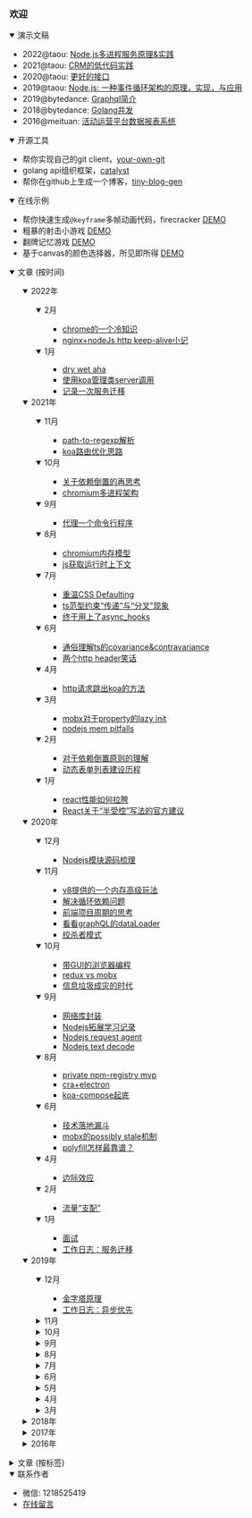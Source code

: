 ### 欢迎

<details open>
    <summary>演示文稿</summary>
    <p>
        <ul>
            <li>
                2022@taou: <a target="_blank" href="https://slides.com/shaomingquan/deck-38a603/">Node.js多进程服务原理&实践</a>
            </li>
            <li>
                2021@taou: <a target="_blank" href="https://slides.com/shaomingquan/deck-4a2b07">CRM的低代码实践</a>
            </li>
            <li>
                2020@taou: <a target="_blank" href="https://slides.com/shaomingquan/deck-0cc907">更好的接口</a>
            </li>
            <li>
                2019@taou: <a target="_blank" href="https://slides.com/shaomingquan/nodejs">Node.js: 一种事件循环架构的原理，实现，与应用</a>
            </li>
            <li>
                2019@bytedance: <a target="_blank" href="https://slides.com/shaomingquan/graphql">Graphql简介</a>
            </li>
            <li>
                2018@bytedance: <a target="_blank" href="https://slides.com/shaomingquan/go-for-jsers-4">Golang并发</a>
            </li>
            <li>
                2016@meituan: <a target="_blank" href="https://slides.com/shaomingquan/echo">活动运营平台数据报表系统</a>
            </li>
        </ul>
    </p>
</details>

<details open>
    <summary>开源工具</summary>
    <p>
    <ul>
        <li>
            帮你实现自己的git client，<a target="_blank" href="https://github.com/shaomingquan/your-own-git">your-own-git</a>
        </li>
        <li>
            golang api组织框架，<a target="_blank" href="https://github.com/shaomingquan/catalyst-documentary">catalyst</a>
        </li>
        <li>
            帮你在github上生成一个博客，<a target="_blank" href="https://github.com/shaomingquan/tiny-blog-gen">tiny-blog-gen</a>
        </li>
    </ul>
    </p>
</details>

<details open>
    <summary>在线示例</summary>
    <p>
    <ul>
        <li>
            帮你快速生成<code>@keyframe</code>多帧动画代码，firecracker
            <span class="demo"><a target="_blank" href="http://shaomingquan.github.io/firecracker/">DEMO</a></span>
        </li>
        <li>
            粗暴的射击小游戏
            <span class="demo"><a target="_blank" href="http://shaomingquan.github.io/shotshot/">DEMO</a></span>
        </li>
        <li>
            翻牌记忆游戏
            <span class="demo"><a target="_blank" href="http://shaomingquan.github.io/memgame/">DEMO</a></span>
        </li>
        <li>
            基于canvas的颜色选择器，所见即所得
            <span class="demo"><a target="_blank" href="http://shaomingquan.github.io/canvascolorpicker/">DEMO</a></span>
        </li>
    </ul>
    </p>
</details>
<details open>
    <summary>文章 (按时间)</summary>
    <ul>
        <details open>
    <summary>2022年</summary>
    <ul>
        <details open>
    <summary>2月</summary>
    <ul>
        <ul><li><a href="https://github.com/shaomingquan/articles/blob/master/src/chrome%E7%9A%84%E4%B8%80%E4%B8%AA%E5%86%B7%E7%9F%A5%E8%AF%86.md">chrome的一个冷知识</a><span>&nbsp;</span></li><li><a href="https://github.com/shaomingquan/articles/blob/master/src/nginx%2BnodeJs%20http%20keep-alive%E5%B0%8F%E8%AE%B0.md">nginx+nodeJs http keep-alive小记</a><span>&nbsp;</span></li></ul>
    </ul>
</details><details open>
    <summary>1月</summary>
    <ul>
        <ul><li><a href="https://github.com/shaomingquan/articles/blob/master/src/dry%20wet%20aha.md">dry wet aha</a><span>&nbsp;</span></li><li><a href="https://github.com/shaomingquan/articles/blob/master/src/%E4%BD%BF%E7%94%A8koa%E7%AE%A1%E7%90%86%E7%B1%BBserver%E8%B0%83%E7%94%A8.md">使用koa管理类server调用</a><span>&nbsp;</span></li><li><a href="https://github.com/shaomingquan/articles/blob/master/src/%E8%AE%B0%E5%BD%95%E4%B8%80%E6%AC%A1%E6%9C%8D%E5%8A%A1%E8%BF%81%E7%A7%BB.md">记录一次服务迁移</a><span>&nbsp;</span></li></ul>
    </ul>
</details>
    </ul>
</details><details open>
    <summary>2021年</summary>
    <ul>
        <details open>
    <summary>11月</summary>
    <ul>
        <ul><li><a href="https://github.com/shaomingquan/articles/blob/master/src/path-to-regexp%E8%A7%A3%E6%9E%90.md">path-to-regexp解析</a><span>&nbsp;</span></li><li><a href="https://github.com/shaomingquan/articles/blob/master/src/koa%E8%B7%AF%E7%94%B1%E4%BC%98%E5%8C%96%E6%80%9D%E8%B7%AF.md">koa路由优化思路</a><span>&nbsp;</span></li></ul>
    </ul>
</details><details open>
    <summary>10月</summary>
    <ul>
        <ul><li><a href="https://github.com/shaomingquan/articles/blob/master/src/%E5%85%B3%E4%BA%8E%E4%BE%9D%E8%B5%96%E5%80%92%E7%BD%AE%E7%9A%84%E5%86%8D%E6%80%9D%E8%80%83.md">关于依赖倒置的再思考</a><span>&nbsp;</span></li><li><a href="https://github.com/shaomingquan/articles/blob/master/src/chromium%E5%A4%9A%E8%BF%9B%E7%A8%8B%E6%9E%B6%E6%9E%84.md">chromium多进程架构</a><span>&nbsp;</span></li></ul>
    </ul>
</details><details open>
    <summary>9月</summary>
    <ul>
        <ul><li><a href="https://github.com/shaomingquan/articles/blob/master/src/%E4%BB%A3%E7%90%86%E4%B8%80%E4%B8%AA%E5%91%BD%E4%BB%A4%E8%A1%8C%E7%A8%8B%E5%BA%8F.md">代理一个命令行程序</a><span>&nbsp;</span></li></ul>
    </ul>
</details><details open>
    <summary>8月</summary>
    <ul>
        <ul><li><a href="https://github.com/shaomingquan/articles/blob/master/src/chromium%E5%86%85%E5%AD%98%E6%A8%A1%E5%9E%8B.md">chromium内存模型</a><span>&nbsp;</span></li><li><a href="https://github.com/shaomingquan/articles/blob/master/src/js%E8%8E%B7%E5%8F%96%E8%BF%90%E8%A1%8C%E6%97%B6%E4%B8%8A%E4%B8%8B%E6%96%87.md">js获取运行时上下文</a><span>&nbsp;</span></li></ul>
    </ul>
</details><details open>
    <summary>7月</summary>
    <ul>
        <ul><li><a href="https://github.com/shaomingquan/articles/blob/master/src/%E9%87%8D%E6%B8%A9CSS%20Defaulting.md">重温CSS Defaulting</a><span>&nbsp;</span></li><li><a href="https://github.com/shaomingquan/articles/blob/master/src/ts%E8%8C%83%E5%9E%8B%E7%BA%A6%E6%9D%9F%E2%80%9C%E4%BC%A0%E9%80%92%E2%80%9D%E4%B8%8E%E2%80%9C%E5%88%86%E5%8F%89%E2%80%9D%E7%8E%B0%E8%B1%A1.md">ts范型约束“传递”与“分叉”现象</a><span>&nbsp;</span></li><li><a href="https://github.com/shaomingquan/articles/blob/master/src/%E7%BB%88%E4%BA%8E%E7%94%A8%E4%B8%8A%E4%BA%86async_hooks.md">终于用上了async_hooks</a><span>&nbsp;</span></li></ul>
    </ul>
</details><details open>
    <summary>6月</summary>
    <ul>
        <ul><li><a href="https://github.com/shaomingquan/articles/blob/master/src/%E9%80%9A%E4%BF%97%E7%90%86%E8%A7%A3ts%E7%9A%84covariance%26contravariance.md">通俗理解ts的covariance&contravariance</a><span>&nbsp;</span></li><li><a href="https://github.com/shaomingquan/articles/blob/master/src/%E4%B8%A4%E4%B8%AAhttp%20header%E7%AC%91%E8%AF%9D.md">两个http header笑话</a><span>&nbsp;</span></li></ul>
    </ul>
</details><details open>
    <summary>4月</summary>
    <ul>
        <ul><li><a href="https://github.com/shaomingquan/articles/blob/master/src/http%E8%AF%B7%E6%B1%82%E8%B7%B3%E5%87%BAkoa%E7%9A%84%E6%96%B9%E6%B3%95.md">http请求跳出koa的方法</a><span>&nbsp;</span></li></ul>
    </ul>
</details><details open>
    <summary>3月</summary>
    <ul>
        <ul><li><a href="https://github.com/shaomingquan/articles/blob/master/src/mobx%E5%AF%B9%E4%BA%8Eproperty%E7%9A%84lazy%20init.md">mobx对于property的lazy init</a><span>&nbsp;</span></li><li><a href="https://github.com/shaomingquan/articles/blob/master/src/nodejs%20mem%20pitfalls.md">nodejs mem pitfalls</a><span>&nbsp;</span></li></ul>
    </ul>
</details><details open>
    <summary>2月</summary>
    <ul>
        <ul><li><a href="https://github.com/shaomingquan/articles/blob/master/src/%E5%AF%B9%E4%BA%8E%E4%BE%9D%E8%B5%96%E5%80%92%E7%BD%AE%E5%8E%9F%E5%88%99%E7%9A%84%E7%90%86%E8%A7%A3.md">对于依赖倒置原则的理解</a><span>&nbsp;</span></li><li><a href="https://github.com/shaomingquan/articles/blob/master/src/%E5%8A%A8%E6%80%81%E8%A1%A8%E5%8D%95%E5%88%97%E8%A1%A8%E5%BB%BA%E8%AE%BE%E5%8E%86%E7%A8%8B.md">动态表单列表建设历程</a><span>&nbsp;</span></li></ul>
    </ul>
</details><details open>
    <summary>1月</summary>
    <ul>
        <ul><li><a href="https://github.com/shaomingquan/articles/blob/master/src/react%E6%80%A7%E8%83%BD%E5%A6%82%E4%BD%95%E6%8B%89%E8%83%AF.md">react性能如何拉胯</a><span>&nbsp;</span></li><li><a href="https://github.com/shaomingquan/articles/blob/master/src/React%E5%85%B3%E4%BA%8E%E2%80%9C%E5%8D%8A%E5%8F%97%E6%8E%A7%E2%80%9D%E5%86%99%E6%B3%95%E7%9A%84%E5%AE%98%E6%96%B9%E5%BB%BA%E8%AE%AE.md">React关于“半受控”写法的官方建议</a><span>&nbsp;</span></li></ul>
    </ul>
</details>
    </ul>
</details><details open>
    <summary>2020年</summary>
    <ul>
        <details open>
    <summary>12月</summary>
    <ul>
        <ul><li><a href="https://github.com/shaomingquan/articles/blob/master/src/Nodejs%E6%A8%A1%E5%9D%97%E6%BA%90%E7%A0%81%E6%A2%B3%E7%90%86.md">Nodejs模块源码梳理</a><span>&nbsp;</span></li></ul>
    </ul>
</details><details open>
    <summary>11月</summary>
    <ul>
        <ul><li><a href="https://github.com/shaomingquan/articles/blob/master/src/v8%E6%8F%90%E4%BE%9B%E7%9A%84%E4%B8%80%E4%B8%AA%E5%86%85%E5%AD%98%E9%AB%98%E7%BA%A7%E7%8E%A9%E6%B3%95.md">v8提供的一个内存高级玩法</a><span>&nbsp;</span></li><li><a href="https://github.com/shaomingquan/articles/blob/master/src/%E8%A7%A3%E5%86%B3%E5%BE%AA%E7%8E%AF%E4%BE%9D%E8%B5%96%E9%97%AE%E9%A2%98.md">解决循环依赖问题</a><span>&nbsp;</span></li><li><a href="https://github.com/shaomingquan/articles/blob/master/src/%E5%89%8D%E7%AB%AF%E9%A1%B9%E7%9B%AE%E5%91%A8%E6%9C%9F%E7%9A%84%E6%80%9D%E8%80%83.md">前端项目周期的思考</a><span>&nbsp;</span></li><li><a href="https://github.com/shaomingquan/articles/blob/master/src/%E7%9C%8B%E7%9C%8BgraphQL%E7%9A%84dataLoader.md">看看graphQL的dataLoader</a><span>&nbsp;</span></li><li><a href="https://github.com/shaomingquan/articles/blob/master/src/%E7%BB%9E%E6%9D%80%E8%80%85%E6%A8%A1%E5%BC%8F.md">绞杀者模式</a><span>&nbsp;</span></li></ul>
    </ul>
</details><details open>
    <summary>10月</summary>
    <ul>
        <ul><li><a href="https://github.com/shaomingquan/articles/blob/master/src/%E5%B8%A6GUI%E7%9A%84%E6%B5%8F%E8%A7%88%E5%99%A8%E7%BC%96%E7%A8%8B.md">带GUI的浏览器编程</a><span>&nbsp;</span></li><li><a href="https://github.com/shaomingquan/articles/blob/master/src/redux%20vs%20mobx.md">redux vs mobx</a><span>&nbsp;</span></li><li><a href="https://github.com/shaomingquan/articles/blob/master/src/%E4%BF%A1%E6%81%AF%E5%9E%83%E5%9C%BE%E6%88%90%E7%81%BE%E7%9A%84%E6%97%B6%E4%BB%A3.md">信息垃圾成灾的时代</a><span>&nbsp;</span></li></ul>
    </ul>
</details><details open>
    <summary>9月</summary>
    <ul>
        <ul><li><a href="https://github.com/shaomingquan/articles/blob/master/src/%E7%BD%91%E7%BB%9C%E5%BA%93%E5%B0%81%E8%A3%85.md">网络库封装</a><span>&nbsp;</span></li><li><a href="https://github.com/shaomingquan/articles/blob/master/src/Nodejs%E6%8B%93%E5%B1%95%E5%AD%A6%E4%B9%A0%E8%AE%B0%E5%BD%95.md">Nodejs拓展学习记录</a><span>&nbsp;</span></li><li><a href="https://github.com/shaomingquan/articles/blob/master/src/Nodejs%20request%20agent.md">Nodejs request agent</a><span>&nbsp;</span></li><li><a href="https://github.com/shaomingquan/articles/blob/master/src/Nodejs%20text%20decode.md">Nodejs text decode</a><span>&nbsp;</span></li></ul>
    </ul>
</details><details open>
    <summary>8月</summary>
    <ul>
        <ul><li><a href="https://github.com/shaomingquan/articles/blob/master/src/private%20npm-registry%20mvp.md">private npm-registry mvp</a><span>&nbsp;</span></li><li><a href="https://github.com/shaomingquan/articles/blob/master/src/cra%2Belectron.md">cra+electron</a><span>&nbsp;</span></li><li><a href="https://github.com/shaomingquan/articles/blob/master/src/koa-compose%E8%B5%B7%E5%BA%95.md">koa-compose起底</a><span>&nbsp;</span></li></ul>
    </ul>
</details><details open>
    <summary>6月</summary>
    <ul>
        <ul><li><a href="https://github.com/shaomingquan/articles/blob/master/src/%E6%8A%80%E6%9C%AF%E8%90%BD%E5%9C%B0%E6%BC%8F%E6%96%97.md">技术落地漏斗</a><span>&nbsp;</span></li><li><a href="https://github.com/shaomingquan/articles/blob/master/src/mobx%E7%9A%84possibly%20stale%E6%9C%BA%E5%88%B6.md">mobx的possibly stale机制</a><span>&nbsp;</span></li><li><a href="https://github.com/shaomingquan/articles/blob/master/src/polyfill%E6%80%8E%E6%A0%B7%E6%9C%80%E9%9D%A0%E8%B0%B1%EF%BC%9F.md">polyfill怎样最靠谱？</a><span>&nbsp;</span></li></ul>
    </ul>
</details><details open>
    <summary>4月</summary>
    <ul>
        <ul><li><a href="https://github.com/shaomingquan/articles/blob/master/src/%E8%BE%B9%E9%99%85%E6%95%88%E5%BA%94.md">边际效应</a><span>&nbsp;</span></li></ul>
    </ul>
</details><details open>
    <summary>2月</summary>
    <ul>
        <ul><li><a href="https://github.com/shaomingquan/articles/blob/master/src/%E6%B5%81%E9%87%8F%E2%80%9C%E6%94%AF%E9%85%8D%E2%80%9D.md">流量“支配”</a><span>&nbsp;</span></li></ul>
    </ul>
</details><details open>
    <summary>1月</summary>
    <ul>
        <ul><li><a href="https://github.com/shaomingquan/articles/blob/master/src/%E9%9D%A2%E8%AF%95.md">面试</a><span>&nbsp;</span></li><li><a href="https://github.com/shaomingquan/articles/blob/master/src/%E5%B7%A5%E4%BD%9C%E6%97%A5%E5%BF%97%EF%BC%9A%E6%9C%8D%E5%8A%A1%E8%BF%81%E7%A7%BB.md">工作日志：服务迁移</a><span>&nbsp;</span></li></ul>
    </ul>
</details>
    </ul>
</details><details open>
    <summary>2019年</summary>
    <ul>
        <details open>
    <summary>12月</summary>
    <ul>
        <ul><li><a href="https://github.com/shaomingquan/articles/blob/master/src/%E9%87%91%E5%AD%97%E5%A1%94%E5%8E%9F%E7%90%86.md">金字塔原理</a><span>&nbsp;</span></li><li><a href="https://github.com/shaomingquan/articles/blob/master/src/%E5%B7%A5%E4%BD%9C%E6%97%A5%E5%BF%97%EF%BC%9A%E5%BC%82%E6%AD%A5%E4%BC%98%E5%85%88.md">工作日志：异步优先</a><span>&nbsp;</span></li></ul>
    </ul>
</details><details >
    <summary>11月</summary>
    <ul>
        <ul><li><a href="https://github.com/shaomingquan/articles/blob/master/src/%E5%B7%A5%E4%BD%9C%E6%97%A5%E5%BF%97%EF%BC%9Apc%E7%BD%91%E7%AB%99%E4%BC%98%E5%8C%961.0.md">工作日志：pc网站优化1.0</a><span>&nbsp;</span></li><li><a href="https://github.com/shaomingquan/articles/blob/master/src/lazy%20programming.md">lazy programming</a><span>&nbsp;</span></li></ul>
    </ul>
</details><details >
    <summary>10月</summary>
    <ul>
        <ul><li><a href="https://github.com/shaomingquan/articles/blob/master/src/redux%20history%E5%8F%8C%E5%90%91%E7%BB%91%E5%AE%9A%E6%8A%BD%E8%B1%A1.md">redux history双向绑定抽象</a><span>&nbsp;</span></li><li><a href="https://github.com/shaomingquan/articles/blob/master/src/react%E4%BA%8B%E4%BB%B6%E7%9A%84%E5%87%A0%E4%B8%AA%E5%9D%91.md">react事件的几个坑</a><span>&nbsp;</span></li><li><a href="https://github.com/shaomingquan/articles/blob/master/src/%E5%85%B3%E4%BA%8E%E6%95%8F%E6%8D%B7%E5%BC%80%E5%8F%91%E5%AE%9E%E8%B7%B5%E7%9A%84%E4%B8%80%E4%BA%9B%E6%80%9D%E8%80%83.md">关于敏捷开发实践的一些思考</a><span>&nbsp;</span></li><li><a href="https://github.com/shaomingquan/articles/blob/master/src/%E5%85%B3%E4%BA%8E%E8%BD%AF%E4%BB%B6%E8%AE%BE%E8%AE%A1%E2%80%9C%E8%87%AD%E5%91%B3%E2%80%9D%E7%9A%84%E4%B8%80%E4%BA%9B%E6%80%9D%E8%80%83.md">关于软件设计“臭味”的一些思考</a><span>&nbsp;</span></li></ul>
    </ul>
</details><details >
    <summary>9月</summary>
    <ul>
        <ul><li><a href="https://github.com/shaomingquan/articles/blob/master/src/%E6%97%A5%E5%B8%B8%EF%BC%881%EF%BC%89.md">日常（1）</a><span>&nbsp;</span></li><li><a href="https://github.com/shaomingquan/articles/blob/master/src/%E5%B7%A5%E4%BD%9C%E6%97%A5%E5%BF%97%EF%BC%9A%E4%B8%80%E6%AC%A1%E6%9B%B2%E6%8A%98%E7%9A%84%E4%B8%8A%E7%BA%BF.md">工作日志：一次曲折的上线</a><span>&nbsp;</span></li><li><a href="https://github.com/shaomingquan/articles/blob/master/src/Nodejs%E4%B8%AD%E5%BC%82%E6%AD%A5%E6%93%8D%E4%BD%9C%E7%9A%84%E5%BA%95%E5%B1%82%E5%B7%AE%E5%88%AB.md">Nodejs中异步操作的底层差别</a><span>&nbsp;</span></li><li><a href="https://github.com/shaomingquan/articles/blob/master/src/react-tabs%E8%AE%BE%E8%AE%A1%E8%A7%A3%E8%AF%BB.md">react-tabs设计解读</a><span>&nbsp;</span></li><li><a href="https://github.com/shaomingquan/articles/blob/master/src/Nodejs%E4%B8%AD%E7%9A%84%E5%BE%AA%E7%8E%AF%E5%BC%95%E7%94%A8.md">Nodejs中的循环引用</a><span>&nbsp;</span></li></ul>
    </ul>
</details><details >
    <summary>8月</summary>
    <ul>
        <ul><li><a href="https://github.com/shaomingquan/articles/blob/master/src/%E6%96%87%E6%A1%A3%E9%98%85%E8%AF%BB%EF%BC%9Areact%20hooks.md">文档阅读：react hooks</a><span>&nbsp;</span></li></ul>
    </ul>
</details><details >
    <summary>7月</summary>
    <ul>
        <ul><li><a href="https://github.com/shaomingquan/articles/blob/master/src/%E5%8D%9A%E5%AE%A2%E7%BF%BB%E8%AF%91%EF%BC%9A%E5%85%B3%E4%BA%8Enpm%E5%AE%89%E5%85%A8%E6%80%A7%E7%9A%84%E5%8D%81%E4%B8%AA%E6%9C%80%E4%BD%B3%E5%AE%9E%E8%B7%B5.md">博客翻译：关于npm安全性的十个最佳实践</a><span>&nbsp;</span></li><li><a href="https://github.com/shaomingquan/articles/blob/master/src/%E6%95%B0%E6%8D%AE%E4%BA%A7%E5%93%81%E7%9A%84%E7%BB%9F%E4%B8%80%E5%A4%8D%E7%9B%98.md">数据产品的统一复盘</a><span>&nbsp;</span></li></ul>
    </ul>
</details><details >
    <summary>6月</summary>
    <ul>
        <ul><li><a href="https://github.com/shaomingquan/articles/blob/master/src/%E8%BF%99%E4%B8%89%E5%B9%B4.md">这三年</a><span>&nbsp;</span></li><li><a href="https://github.com/shaomingquan/articles/blob/master/src/%E5%8D%9A%E5%AE%A2%E7%BF%BB%E8%AF%91%EF%BC%9Amobx%2Breact%E7%9A%84%E6%9C%80%E4%BD%B3%E5%AE%9E%E8%B7%B5.md">博客翻译：mobx+react的最佳实践</a><span>&nbsp;</span></li></ul>
    </ul>
</details><details >
    <summary>5月</summary>
    <ul>
        <ul><li><a href="https://github.com/shaomingquan/articles/blob/master/src/app%E9%A1%B5%E9%9D%A2%E6%A0%88%E7%AE%A1%E7%90%86%E6%80%9D%E8%B7%AF.md">app页面栈管理思路</a><span>&nbsp;</span></li><li><a href="https://github.com/shaomingquan/articles/blob/master/src/optimize%20pipeline%20cheatSheet.md">optimize pipeline cheatSheet</a><span>&nbsp;</span></li><li><a href="https://github.com/shaomingquan/articles/blob/master/src/%E5%B0%8F%E7%A8%8B%E5%BA%8F%E6%9D%82%E8%B0%88.md">小程序杂谈</a><span>&nbsp;</span></li></ul>
    </ul>
</details><details >
    <summary>4月</summary>
    <ul>
        <ul><li><a href="https://github.com/shaomingquan/articles/blob/master/src/%E6%89%BE%E4%B8%AA%E6%96%B9%E5%BC%8F%E9%99%8D%E4%BD%8E%E4%BD%A0%E7%9A%84%E5%BF%83%E6%99%BA%E6%A8%A1%E5%9E%8B%E5%A4%8D%E6%9D%82%E5%BA%A6.md">找个方式降低你的心智模型复杂度</a><span>&nbsp;</span></li><li><a href="https://github.com/shaomingquan/articles/blob/master/src/9102%E4%BA%86%EF%BC%8C%E6%88%91%E6%8A%8A%E8%BF%99%E4%B8%AA%E5%89%8D%E7%AB%AF%E9%A1%B9%E7%9B%AE%E5%A4%8D%E4%B8%AA%E7%9B%98.md">9102了，我把这个前端项目复个盘</a><span>&nbsp;</span></li></ul>
    </ul>
</details><details >
    <summary>3月</summary>
    <ul>
        <ul><li><a href="https://github.com/shaomingquan/articles/blob/master/src/graphQL%E7%AE%80%E6%9E%90.md">graphQL简析</a><span>&nbsp;</span></li></ul>
    </ul>
</details>
    </ul>
</details><details >
    <summary>2018年</summary>
    <ul>
        <details >
    <summary>12月</summary>
    <ul>
        <ul><li><a href="https://github.com/shaomingquan/articles/blob/master/src/%E5%8D%9A%E5%AE%A2%E7%BF%BB%E8%AF%91%EF%BC%9A%E4%BD%8D%E6%93%8D%E4%BD%9C%E7%AE%97%E6%B3%95.md">博客翻译：位操作算法</a><span>&nbsp;</span></li></ul>
    </ul>
</details><details >
    <summary>11月</summary>
    <ul>
        <ul><li><a href="https://github.com/shaomingquan/articles/blob/master/src/ss%E6%90%AD%E5%BB%BA%E5%BF%AB%E9%80%9F%E6%95%99%E7%A8%8B.md">ss搭建快速教程</a><span>&nbsp;</span></li></ul>
    </ul>
</details><details >
    <summary>10月</summary>
    <ul>
        <ul><li><a href="https://github.com/shaomingquan/articles/blob/master/src/%E5%8E%BB%E9%99%A4%E6%BB%9A%E5%8A%A8%E7%95%99%E7%99%BD.md">去除滚动留白</a><span>&nbsp;</span></li><li><a href="https://github.com/shaomingquan/articles/blob/master/src/go%20underscore%E8%A7%A3%E6%9E%90--go%20reflect%E9%AA%9A%E6%93%8D%E4%BD%9C.md">go underscore解析--go reflect骚操作</a><span>&nbsp;</span></li></ul>
    </ul>
</details><details >
    <summary>9月</summary>
    <ul>
        <ul><li><a href="https://github.com/shaomingquan/articles/blob/master/src/%E8%BF%99%E4%B8%AA%E9%A1%B9%E7%9B%AE%E5%B7%AE%E7%82%B9%E5%B4%A9%E4%BA%86.md">这个项目差点崩了</a><span>&nbsp;</span></li></ul>
    </ul>
</details><details >
    <summary>8月</summary>
    <ul>
        <ul><li><a href="https://github.com/shaomingquan/articles/blob/master/src/go%20%E5%B9%B6%E5%8F%91.md">go 并发</a><span>&nbsp;</span></li><li><a href="https://github.com/shaomingquan/articles/blob/master/src/golang%20range%E7%9A%84%E5%9D%91.md">golang range的坑</a><span>&nbsp;</span></li><li><a href="https://github.com/shaomingquan/articles/blob/master/src/go%20%E6%8C%87%E9%92%88%E5%8D%87%E7%BA%A7.md">go 指针升级</a><span>&nbsp;</span></li></ul>
    </ul>
</details><details >
    <summary>5月</summary>
    <ul>
        <ul><li><a href="https://github.com/shaomingquan/articles/blob/master/src/%E5%85%B3%E4%BA%8Ego%E7%9A%84append%E5%9D%91%E7%9A%84%E5%90%AF%E7%A4%BA.md">关于go的append坑的启示</a><span>&nbsp;</span></li></ul>
    </ul>
</details><details >
    <summary>4月</summary>
    <ul>
        <ul><li><a href="https://github.com/shaomingquan/articles/blob/master/src/%E7%9F%A5%E8%AF%86%E5%9B%BE%E8%B0%B1%E8%B0%83%E7%A0%94.md">知识图谱调研</a><span>&nbsp;</span></li></ul>
    </ul>
</details><details >
    <summary>1月</summary>
    <ul>
        <ul><li><a href="https://github.com/shaomingquan/articles/blob/master/src/%E4%B8%80%E7%A7%8D%E8%87%AA%E5%AE%9A%E4%B9%89%E7%B4%A2%E5%BC%95%E7%9A%84%E6%96%B9%E6%A1%88.md">一种自定义索引的方案</a><span>&nbsp;</span></li></ul>
    </ul>
</details>
    </ul>
</details><details >
    <summary>2017年</summary>
    <ul>
        <details >
    <summary>12月</summary>
    <ul>
        <ul><li><a href="https://github.com/shaomingquan/articles/blob/master/src/%E4%BA%AC%E4%B8%9Ctech%20day%202017%E5%8F%82%E4%BC%9A%E8%AE%B0%E5%BD%95.md">京东tech day 2017参会记录</a><span>&nbsp;</span></li><li><a href="https://github.com/shaomingquan/articles/blob/master/src/%E8%AF%B4%E4%B8%80%E4%B8%AA%E7%AE%80%E5%8D%95%E7%9A%84%E8%A7%A3%E8%80%A6%E6%A8%A1%E5%9E%8B.md">说一个简单的解耦模型</a><span>&nbsp;</span></li><li><a href="https://github.com/shaomingquan/articles/blob/master/src/2017-11-24%20%E9%9D%92%E5%B2%9B%E4%B8%89%E6%97%A5%E8%A1%8C.md">2017-11-24 青岛三日行</a><span>&nbsp;</span></li></ul>
    </ul>
</details><details >
    <summary>7月</summary>
    <ul>
        <ul><li><a href="https://github.com/shaomingquan/articles/blob/master/src/%E5%B7%A5%E4%BD%9C%E7%AC%AC%E4%B8%80%E5%B9%B4%E7%9A%84%E4%B8%80%E4%BA%9B%E6%80%9D%E8%80%83.md">工作第一年的一些思考</a><span>&nbsp;</span></li><li><a href="https://github.com/shaomingquan/articles/blob/master/src/%E4%B8%80%E4%B8%AA%E5%BB%B6%E8%BF%9F%E5%93%8D%E5%BA%94%E5%BC%95%E5%8F%91%E7%9A%84%E6%80%9D%E8%80%83.md">一个延迟响应引发的思考</a><span>&nbsp;</span></li></ul>
    </ul>
</details><details >
    <summary>5月</summary>
    <ul>
        <ul><li><a href="https://github.com/shaomingquan/articles/blob/master/src/%E8%B0%88%E8%B0%88webassembly.md">谈谈webassembly</a><span>&nbsp;</span></li></ul>
    </ul>
</details><details >
    <summary>2月</summary>
    <ul>
        <ul><li><a href="https://github.com/shaomingquan/articles/blob/master/src/%E7%AE%80%E8%B0%88js%E9%80%92%E5%BD%92%E4%BC%98%E5%8C%96.md">简谈js递归优化</a><span>&nbsp;</span></li></ul>
    </ul>
</details>
    </ul>
</details><details >
    <summary>2016年</summary>
    <ul>
        <details >
    <summary>12月</summary>
    <ul>
        <ul><li><a href="https://github.com/shaomingquan/articles/blob/master/src/%E9%AC%BC%E7%95%9C%E4%B8%8D%E5%AE%8C%E5%85%A8%E6%8C%87%E5%8D%97.md">鬼畜不完全指南</a><span>&nbsp;</span></li><li><a href="https://github.com/shaomingquan/articles/blob/master/src/%E9%87%8D%E6%96%B0%E6%80%9D%E8%80%83%E5%9C%B0%E5%9D%80%E6%A0%8F.md">重新思考地址栏</a><span>&nbsp;</span></li><li><a href="https://github.com/shaomingquan/articles/blob/master/src/%E8%B7%9F%E4%BB%8E%E2%80%9C%E9%BB%98%E8%AE%A4%E2%80%9D.md">跟从“默认”</a><span>&nbsp;</span></li></ul>
    </ul>
</details><details >
    <summary>10月</summary>
    <ul>
        <ul><li><a href="https://github.com/shaomingquan/articles/blob/master/src/%E8%A7%86%E5%B7%AE%E6%BB%9A%E5%8A%A8%E7%9A%84n%E7%A7%8D%E5%AE%9E%E7%8E%B0.md">视差滚动的n种实现</a><span>&nbsp;</span></li><li><a href="https://github.com/shaomingquan/articles/blob/master/src/%E4%BB%A3%E7%A0%81review%E6%97%B6%E9%9C%80%E8%A6%81%E6%B3%A8%E6%84%8F%E7%9A%84%E5%87%A0%E4%B8%AA%E7%82%B9.md">代码review时需要注意的几个点</a><span>&nbsp;</span></li></ul>
    </ul>
</details><details >
    <summary>8月</summary>
    <ul>
        <ul><li><a href="https://github.com/shaomingquan/articles/blob/master/src/30%E8%A1%8C%E5%AE%9E%E7%8E%B0ejs%E5%BC%8F%E6%A8%A1%E6%9D%BF%E5%BC%95%E6%93%8E.md">30行实现ejs式模板引擎</a><span>&nbsp;</span></li><li><a href="https://github.com/shaomingquan/articles/blob/master/src/%E4%BA%A4%E4%BA%92%E4%B8%AD%E7%9A%84%E6%8E%A0%E8%BF%87%E6%95%88%E6%9E%9C.md">交互中的掠过效果</a><span>&nbsp;</span></li></ul>
    </ul>
</details><details >
    <summary>7月</summary>
    <ul>
        <ul><li><a href="https://github.com/shaomingquan/articles/blob/master/src/%E6%89%AF%E6%B7%A1%E4%BA%A4%E4%BA%92%E5%90%88%E9%9B%86.md">扯淡交互合集</a><span>&nbsp;</span></li><li><a href="https://github.com/shaomingquan/articles/blob/master/src/%E6%88%91%E4%B8%BA%E5%95%A5%E4%B8%8D%E7%94%A8%E5%AE%89%E5%8D%93.md">我为啥不用安卓</a><span>&nbsp;</span></li><li><a href="https://github.com/shaomingquan/articles/blob/master/src/Webpack%E7%BA%BF%E4%B8%8A%E7%BA%BF%E4%B8%8B%E7%AD%96%E7%95%A5.md">Webpack线上线下策略</a><span>&nbsp;</span></li></ul>
    </ul>
</details><details >
    <summary>6月</summary>
    <ul>
        <ul><li><a href="https://github.com/shaomingquan/articles/blob/master/src/%E7%BA%AFcss%E5%AE%9E%E7%8E%B0%E6%9B%B2%E7%BA%BF%E8%B7%AF%E5%BE%84.md">纯css实现曲线路径</a><span>&nbsp;</span></li></ul>
    </ul>
</details>
    </ul>
</details>
    </ul>
</details><details >
    <summary>文章 (按标签)</summary>
    <ul>
        <details >
    <summary>生活</summary>
    <ul>
        <ul><li><a href="https://github.com/shaomingquan/articles/blob/master/src/%E6%97%A5%E5%B8%B8%EF%BC%881%EF%BC%89.md">日常（1）</a><span>&nbsp;[2019-9-30]</span></li><li><a href="https://github.com/shaomingquan/articles/blob/master/src/2017-11-24%20%E9%9D%92%E5%B2%9B%E4%B8%89%E6%97%A5%E8%A1%8C.md">2017-11-24 青岛三日行</a><span>&nbsp;[2017-12-2]</span></li></ul>
    </ul>
</details><details >
    <summary>javascript</summary>
    <ul>
        <ul><li><a href="https://github.com/shaomingquan/articles/blob/master/src/mobx%E5%AF%B9%E4%BA%8Eproperty%E7%9A%84lazy%20init.md">mobx对于property的lazy init</a><span>&nbsp;[2021-3-15]</span></li><li><a href="https://github.com/shaomingquan/articles/blob/master/src/nodejs%20mem%20pitfalls.md">nodejs mem pitfalls</a><span>&nbsp;[2021-3-11]</span></li><li><a href="https://github.com/shaomingquan/articles/blob/master/src/react%E6%80%A7%E8%83%BD%E5%A6%82%E4%BD%95%E6%8B%89%E8%83%AF.md">react性能如何拉胯</a><span>&nbsp;[2021-1-9]</span></li><li><a href="https://github.com/shaomingquan/articles/blob/master/src/React%E5%85%B3%E4%BA%8E%E2%80%9C%E5%8D%8A%E5%8F%97%E6%8E%A7%E2%80%9D%E5%86%99%E6%B3%95%E7%9A%84%E5%AE%98%E6%96%B9%E5%BB%BA%E8%AE%AE.md">React关于“半受控”写法的官方建议</a><span>&nbsp;[2021-1-4]</span></li><li><a href="https://github.com/shaomingquan/articles/blob/master/src/v8%E6%8F%90%E4%BE%9B%E7%9A%84%E4%B8%80%E4%B8%AA%E5%86%85%E5%AD%98%E9%AB%98%E7%BA%A7%E7%8E%A9%E6%B3%95.md">v8提供的一个内存高级玩法</a><span>&nbsp;[2020-11-28]</span></li><li><a href="https://github.com/shaomingquan/articles/blob/master/src/%E8%A7%A3%E5%86%B3%E5%BE%AA%E7%8E%AF%E4%BE%9D%E8%B5%96%E9%97%AE%E9%A2%98.md">解决循环依赖问题</a><span>&nbsp;[2020-11-26]</span></li><li><a href="https://github.com/shaomingquan/articles/blob/master/src/%E7%9C%8B%E7%9C%8BgraphQL%E7%9A%84dataLoader.md">看看graphQL的dataLoader</a><span>&nbsp;[2020-11-5]</span></li><li><a href="https://github.com/shaomingquan/articles/blob/master/src/cra%2Belectron.md">cra+electron</a><span>&nbsp;[2020-8-12]</span></li><li><a href="https://github.com/shaomingquan/articles/blob/master/src/mobx%E7%9A%84possibly%20stale%E6%9C%BA%E5%88%B6.md">mobx的possibly stale机制</a><span>&nbsp;[2020-6-18]</span></li><li><a href="https://github.com/shaomingquan/articles/blob/master/src/polyfill%E6%80%8E%E6%A0%B7%E6%9C%80%E9%9D%A0%E8%B0%B1%EF%BC%9F.md">polyfill怎样最靠谱？</a><span>&nbsp;[2020-6-7]</span></li><li><a href="https://github.com/shaomingquan/articles/blob/master/src/redux%20history%E5%8F%8C%E5%90%91%E7%BB%91%E5%AE%9A%E6%8A%BD%E8%B1%A1.md">redux history双向绑定抽象</a><span>&nbsp;[2019-10-29]</span></li><li><a href="https://github.com/shaomingquan/articles/blob/master/src/react%E4%BA%8B%E4%BB%B6%E7%9A%84%E5%87%A0%E4%B8%AA%E5%9D%91.md">react事件的几个坑</a><span>&nbsp;[2019-10-22]</span></li><li><a href="https://github.com/shaomingquan/articles/blob/master/src/react-tabs%E8%AE%BE%E8%AE%A1%E8%A7%A3%E8%AF%BB.md">react-tabs设计解读</a><span>&nbsp;[2019-9-12]</span></li><li><a href="https://github.com/shaomingquan/articles/blob/master/src/%E6%96%87%E6%A1%A3%E9%98%85%E8%AF%BB%EF%BC%9Areact%20hooks.md">文档阅读：react hooks</a><span>&nbsp;[2019-8-5]</span></li><li><a href="https://github.com/shaomingquan/articles/blob/master/src/app%E9%A1%B5%E9%9D%A2%E6%A0%88%E7%AE%A1%E7%90%86%E6%80%9D%E8%B7%AF.md">app页面栈管理思路</a><span>&nbsp;[2019-5-23]</span></li><li><a href="https://github.com/shaomingquan/articles/blob/master/src/optimize%20pipeline%20cheatSheet.md">optimize pipeline cheatSheet</a><span>&nbsp;[2019-5-21]</span></li><li><a href="https://github.com/shaomingquan/articles/blob/master/src/graphQL%E7%AE%80%E6%9E%90.md">graphQL简析</a><span>&nbsp;[2019-3-20]</span></li><li><a href="https://github.com/shaomingquan/articles/blob/master/src/%E7%9F%A5%E8%AF%86%E5%9B%BE%E8%B0%B1%E8%B0%83%E7%A0%94.md">知识图谱调研</a><span>&nbsp;[2018-4-30]</span></li><li><a href="https://github.com/shaomingquan/articles/blob/master/src/%E8%AF%B4%E4%B8%80%E4%B8%AA%E7%AE%80%E5%8D%95%E7%9A%84%E8%A7%A3%E8%80%A6%E6%A8%A1%E5%9E%8B.md">说一个简单的解耦模型</a><span>&nbsp;[2017-12-7]</span></li><li><a href="https://github.com/shaomingquan/articles/blob/master/src/%E8%B0%88%E8%B0%88webassembly.md">谈谈webassembly</a><span>&nbsp;[2017-5-24]</span></li><li><a href="https://github.com/shaomingquan/articles/blob/master/src/%E7%AE%80%E8%B0%88js%E9%80%92%E5%BD%92%E4%BC%98%E5%8C%96.md">简谈js递归优化</a><span>&nbsp;[2017-2-2]</span></li><li><a href="https://github.com/shaomingquan/articles/blob/master/src/%E4%BB%A3%E7%A0%81review%E6%97%B6%E9%9C%80%E8%A6%81%E6%B3%A8%E6%84%8F%E7%9A%84%E5%87%A0%E4%B8%AA%E7%82%B9.md">代码review时需要注意的几个点</a><span>&nbsp;[2016-10-9]</span></li><li><a href="https://github.com/shaomingquan/articles/blob/master/src/30%E8%A1%8C%E5%AE%9E%E7%8E%B0ejs%E5%BC%8F%E6%A8%A1%E6%9D%BF%E5%BC%95%E6%93%8E.md">30行实现ejs式模板引擎</a><span>&nbsp;[2016-8-20]</span></li><li><a href="https://github.com/shaomingquan/articles/blob/master/src/%E4%BA%A4%E4%BA%92%E4%B8%AD%E7%9A%84%E6%8E%A0%E8%BF%87%E6%95%88%E6%9E%9C.md">交互中的掠过效果</a><span>&nbsp;[2016-8-2]</span></li><li><a href="https://github.com/shaomingquan/articles/blob/master/src/Webpack%E7%BA%BF%E4%B8%8A%E7%BA%BF%E4%B8%8B%E7%AD%96%E7%95%A5.md">Webpack线上线下策略</a><span>&nbsp;[2016-7-2]</span></li></ul>
    </ul>
</details><details >
    <summary>思考</summary>
    <ul>
        <ul><li><a href="https://github.com/shaomingquan/articles/blob/master/src/%E5%85%B3%E4%BA%8E%E4%BE%9D%E8%B5%96%E5%80%92%E7%BD%AE%E7%9A%84%E5%86%8D%E6%80%9D%E8%80%83.md">关于依赖倒置的再思考</a><span>&nbsp;[2021-10-27]</span></li><li><a href="https://github.com/shaomingquan/articles/blob/master/src/%E5%AF%B9%E4%BA%8E%E4%BE%9D%E8%B5%96%E5%80%92%E7%BD%AE%E5%8E%9F%E5%88%99%E7%9A%84%E7%90%86%E8%A7%A3.md">对于依赖倒置原则的理解</a><span>&nbsp;[2021-2-27]</span></li><li><a href="https://github.com/shaomingquan/articles/blob/master/src/%E5%8A%A8%E6%80%81%E8%A1%A8%E5%8D%95%E5%88%97%E8%A1%A8%E5%BB%BA%E8%AE%BE%E5%8E%86%E7%A8%8B.md">动态表单列表建设历程</a><span>&nbsp;[2021-2-4]</span></li><li><a href="https://github.com/shaomingquan/articles/blob/master/src/%E4%BF%A1%E6%81%AF%E5%9E%83%E5%9C%BE%E6%88%90%E7%81%BE%E7%9A%84%E6%97%B6%E4%BB%A3.md">信息垃圾成灾的时代</a><span>&nbsp;[2020-10-6]</span></li><li><a href="https://github.com/shaomingquan/articles/blob/master/src/%E5%B7%A5%E4%BD%9C%E6%97%A5%E5%BF%97%EF%BC%9A%E5%BC%82%E6%AD%A5%E4%BC%98%E5%85%88.md">工作日志：异步优先</a><span>&nbsp;[2019-12-20]</span></li><li><a href="https://github.com/shaomingquan/articles/blob/master/src/%E5%B7%A5%E4%BD%9C%E6%97%A5%E5%BF%97%EF%BC%9Apc%E7%BD%91%E7%AB%99%E4%BC%98%E5%8C%961.0.md">工作日志：pc网站优化1.0</a><span>&nbsp;[2019-11-29]</span></li><li><a href="https://github.com/shaomingquan/articles/blob/master/src/lazy%20programming.md">lazy programming</a><span>&nbsp;[2019-11-8]</span></li><li><a href="https://github.com/shaomingquan/articles/blob/master/src/%E5%85%B3%E4%BA%8E%E6%95%8F%E6%8D%B7%E5%BC%80%E5%8F%91%E5%AE%9E%E8%B7%B5%E7%9A%84%E4%B8%80%E4%BA%9B%E6%80%9D%E8%80%83.md">关于敏捷开发实践的一些思考</a><span>&nbsp;[2019-10-12]</span></li><li><a href="https://github.com/shaomingquan/articles/blob/master/src/%E5%85%B3%E4%BA%8E%E8%BD%AF%E4%BB%B6%E8%AE%BE%E8%AE%A1%E2%80%9C%E8%87%AD%E5%91%B3%E2%80%9D%E7%9A%84%E4%B8%80%E4%BA%9B%E6%80%9D%E8%80%83.md">关于软件设计“臭味”的一些思考</a><span>&nbsp;[2019-10-12]</span></li><li><a href="https://github.com/shaomingquan/articles/blob/master/src/%E8%BF%99%E4%B8%89%E5%B9%B4.md">这三年</a><span>&nbsp;[2019-6-20]</span></li><li><a href="https://github.com/shaomingquan/articles/blob/master/src/%E6%89%BE%E4%B8%AA%E6%96%B9%E5%BC%8F%E9%99%8D%E4%BD%8E%E4%BD%A0%E7%9A%84%E5%BF%83%E6%99%BA%E6%A8%A1%E5%9E%8B%E5%A4%8D%E6%9D%82%E5%BA%A6.md">找个方式降低你的心智模型复杂度</a><span>&nbsp;[2019-4-25]</span></li><li><a href="https://github.com/shaomingquan/articles/blob/master/src/9102%E4%BA%86%EF%BC%8C%E6%88%91%E6%8A%8A%E8%BF%99%E4%B8%AA%E5%89%8D%E7%AB%AF%E9%A1%B9%E7%9B%AE%E5%A4%8D%E4%B8%AA%E7%9B%98.md">9102了，我把这个前端项目复个盘</a><span>&nbsp;[2019-4-13]</span></li><li><a href="https://github.com/shaomingquan/articles/blob/master/src/%E8%BF%99%E4%B8%AA%E9%A1%B9%E7%9B%AE%E5%B7%AE%E7%82%B9%E5%B4%A9%E4%BA%86.md">这个项目差点崩了</a><span>&nbsp;[2018-9-15]</span></li><li><a href="https://github.com/shaomingquan/articles/blob/master/src/%E4%B8%80%E7%A7%8D%E8%87%AA%E5%AE%9A%E4%B9%89%E7%B4%A2%E5%BC%95%E7%9A%84%E6%96%B9%E6%A1%88.md">一种自定义索引的方案</a><span>&nbsp;[2018-1-5]</span></li><li><a href="https://github.com/shaomingquan/articles/blob/master/src/%E4%BA%AC%E4%B8%9Ctech%20day%202017%E5%8F%82%E4%BC%9A%E8%AE%B0%E5%BD%95.md">京东tech day 2017参会记录</a><span>&nbsp;[2017-12-14]</span></li><li><a href="https://github.com/shaomingquan/articles/blob/master/src/%E5%B7%A5%E4%BD%9C%E7%AC%AC%E4%B8%80%E5%B9%B4%E7%9A%84%E4%B8%80%E4%BA%9B%E6%80%9D%E8%80%83.md">工作第一年的一些思考</a><span>&nbsp;[2017-7-23]</span></li><li><a href="https://github.com/shaomingquan/articles/blob/master/src/%E4%B8%80%E4%B8%AA%E5%BB%B6%E8%BF%9F%E5%93%8D%E5%BA%94%E5%BC%95%E5%8F%91%E7%9A%84%E6%80%9D%E8%80%83.md">一个延迟响应引发的思考</a><span>&nbsp;[2017-7-11]</span></li><li><a href="https://github.com/shaomingquan/articles/blob/master/src/%E8%B7%9F%E4%BB%8E%E2%80%9C%E9%BB%98%E8%AE%A4%E2%80%9D.md">跟从“默认”</a><span>&nbsp;[2016-12-2]</span></li><li><a href="https://github.com/shaomingquan/articles/blob/master/src/%E6%89%AF%E6%B7%A1%E4%BA%A4%E4%BA%92%E5%90%88%E9%9B%86.md">扯淡交互合集</a><span>&nbsp;[2016-7-18]</span></li><li><a href="https://github.com/shaomingquan/articles/blob/master/src/%E6%88%91%E4%B8%BA%E5%95%A5%E4%B8%8D%E7%94%A8%E5%AE%89%E5%8D%93.md">我为啥不用安卓</a><span>&nbsp;[2016-7-5]</span></li></ul>
    </ul>
</details><details >
    <summary>nodejs</summary>
    <ul>
        <ul><li><a href="https://github.com/shaomingquan/articles/blob/master/src/chrome%E7%9A%84%E4%B8%80%E4%B8%AA%E5%86%B7%E7%9F%A5%E8%AF%86.md">chrome的一个冷知识</a><span>&nbsp;[2022-2-12]</span></li><li><a href="https://github.com/shaomingquan/articles/blob/master/src/nginx%2BnodeJs%20http%20keep-alive%E5%B0%8F%E8%AE%B0.md">nginx+nodeJs http keep-alive小记</a><span>&nbsp;[2022-2-11]</span></li><li><a href="https://github.com/shaomingquan/articles/blob/master/src/%E4%BD%BF%E7%94%A8koa%E7%AE%A1%E7%90%86%E7%B1%BBserver%E8%B0%83%E7%94%A8.md">使用koa管理类server调用</a><span>&nbsp;[2022-1-24]</span></li><li><a href="https://github.com/shaomingquan/articles/blob/master/src/path-to-regexp%E8%A7%A3%E6%9E%90.md">path-to-regexp解析</a><span>&nbsp;[2021-11-3]</span></li><li><a href="https://github.com/shaomingquan/articles/blob/master/src/koa%E8%B7%AF%E7%94%B1%E4%BC%98%E5%8C%96%E6%80%9D%E8%B7%AF.md">koa路由优化思路</a><span>&nbsp;[2021-11-1]</span></li><li><a href="https://github.com/shaomingquan/articles/blob/master/src/%E4%BB%A3%E7%90%86%E4%B8%80%E4%B8%AA%E5%91%BD%E4%BB%A4%E8%A1%8C%E7%A8%8B%E5%BA%8F.md">代理一个命令行程序</a><span>&nbsp;[2021-9-26]</span></li><li><a href="https://github.com/shaomingquan/articles/blob/master/src/http%E8%AF%B7%E6%B1%82%E8%B7%B3%E5%87%BAkoa%E7%9A%84%E6%96%B9%E6%B3%95.md">http请求跳出koa的方法</a><span>&nbsp;[2021-4-25]</span></li><li><a href="https://github.com/shaomingquan/articles/blob/master/src/Nodejs%E6%A8%A1%E5%9D%97%E6%BA%90%E7%A0%81%E6%A2%B3%E7%90%86.md">Nodejs模块源码梳理</a><span>&nbsp;[2020-12-31]</span></li><li><a href="https://github.com/shaomingquan/articles/blob/master/src/Nodejs%E6%8B%93%E5%B1%95%E5%AD%A6%E4%B9%A0%E8%AE%B0%E5%BD%95.md">Nodejs拓展学习记录</a><span>&nbsp;[2020-9-20]</span></li><li><a href="https://github.com/shaomingquan/articles/blob/master/src/Nodejs%20request%20agent.md">Nodejs request agent</a><span>&nbsp;[2020-9-6]</span></li><li><a href="https://github.com/shaomingquan/articles/blob/master/src/Nodejs%20text%20decode.md">Nodejs text decode</a><span>&nbsp;[2020-9-2]</span></li><li><a href="https://github.com/shaomingquan/articles/blob/master/src/private%20npm-registry%20mvp.md">private npm-registry mvp</a><span>&nbsp;[2020-8-27]</span></li><li><a href="https://github.com/shaomingquan/articles/blob/master/src/koa-compose%E8%B5%B7%E5%BA%95.md">koa-compose起底</a><span>&nbsp;[2020-8-8]</span></li><li><a href="https://github.com/shaomingquan/articles/blob/master/src/Nodejs%E4%B8%AD%E5%BC%82%E6%AD%A5%E6%93%8D%E4%BD%9C%E7%9A%84%E5%BA%95%E5%B1%82%E5%B7%AE%E5%88%AB.md">Nodejs中异步操作的底层差别</a><span>&nbsp;[2019-9-21]</span></li><li><a href="https://github.com/shaomingquan/articles/blob/master/src/Nodejs%E4%B8%AD%E7%9A%84%E5%BE%AA%E7%8E%AF%E5%BC%95%E7%94%A8.md">Nodejs中的循环引用</a><span>&nbsp;[2019-9-2]</span></li></ul>
    </ul>
</details><details >
    <summary>js</summary>
    <ul>
        <ul><li><a href="https://github.com/shaomingquan/articles/blob/master/src/chromium%E5%86%85%E5%AD%98%E6%A8%A1%E5%9E%8B.md">chromium内存模型</a><span>&nbsp;[2021-8-31]</span></li><li><a href="https://github.com/shaomingquan/articles/blob/master/src/js%E8%8E%B7%E5%8F%96%E8%BF%90%E8%A1%8C%E6%97%B6%E4%B8%8A%E4%B8%8B%E6%96%87.md">js获取运行时上下文</a><span>&nbsp;[2021-8-24]</span></li><li><a href="https://github.com/shaomingquan/articles/blob/master/src/ts%E8%8C%83%E5%9E%8B%E7%BA%A6%E6%9D%9F%E2%80%9C%E4%BC%A0%E9%80%92%E2%80%9D%E4%B8%8E%E2%80%9C%E5%88%86%E5%8F%89%E2%80%9D%E7%8E%B0%E8%B1%A1.md">ts范型约束“传递”与“分叉”现象</a><span>&nbsp;[2021-7-17]</span></li><li><a href="https://github.com/shaomingquan/articles/blob/master/src/%E7%BB%88%E4%BA%8E%E7%94%A8%E4%B8%8A%E4%BA%86async_hooks.md">终于用上了async_hooks</a><span>&nbsp;[2021-7-14]</span></li><li><a href="https://github.com/shaomingquan/articles/blob/master/src/%E9%80%9A%E4%BF%97%E7%90%86%E8%A7%A3ts%E7%9A%84covariance%26contravariance.md">通俗理解ts的covariance&contravariance</a><span>&nbsp;[2021-6-29]</span></li><li><a href="https://github.com/shaomingquan/articles/blob/master/src/%E5%B8%A6GUI%E7%9A%84%E6%B5%8F%E8%A7%88%E5%99%A8%E7%BC%96%E7%A8%8B.md">带GUI的浏览器编程</a><span>&nbsp;[2020-10-10]</span></li><li><a href="https://github.com/shaomingquan/articles/blob/master/src/redux%20vs%20mobx.md">redux vs mobx</a><span>&nbsp;[2020-10-6]</span></li></ul>
    </ul>
</details><details >
    <summary>软件</summary>
    <ul>
        <ul><li><a href="https://github.com/shaomingquan/articles/blob/master/src/dry%20wet%20aha.md">dry wet aha</a><span>&nbsp;[2022-1-25]</span></li><li><a href="https://github.com/shaomingquan/articles/blob/master/src/%E8%AE%B0%E5%BD%95%E4%B8%80%E6%AC%A1%E6%9C%8D%E5%8A%A1%E8%BF%81%E7%A7%BB.md">记录一次服务迁移</a><span>&nbsp;[2022-1-1]</span></li><li><a href="https://github.com/shaomingquan/articles/blob/master/src/chromium%E5%A4%9A%E8%BF%9B%E7%A8%8B%E6%9E%B6%E6%9E%84.md">chromium多进程架构</a><span>&nbsp;[2021-10-3]</span></li><li><a href="https://github.com/shaomingquan/articles/blob/master/src/%E4%B8%A4%E4%B8%AAhttp%20header%E7%AC%91%E8%AF%9D.md">两个http header笑话</a><span>&nbsp;[2021-6-13]</span></li><li><a href="https://github.com/shaomingquan/articles/blob/master/src/%E7%BB%9E%E6%9D%80%E8%80%85%E6%A8%A1%E5%BC%8F.md">绞杀者模式</a><span>&nbsp;[2020-11-2]</span></li><li><a href="https://github.com/shaomingquan/articles/blob/master/src/%E7%BD%91%E7%BB%9C%E5%BA%93%E5%B0%81%E8%A3%85.md">网络库封装</a><span>&nbsp;[2020-9-25]</span></li><li><a href="https://github.com/shaomingquan/articles/blob/master/src/%E6%8A%80%E6%9C%AF%E8%90%BD%E5%9C%B0%E6%BC%8F%E6%96%97.md">技术落地漏斗</a><span>&nbsp;[2020-6-25]</span></li><li><a href="https://github.com/shaomingquan/articles/blob/master/src/%E6%B5%81%E9%87%8F%E2%80%9C%E6%94%AF%E9%85%8D%E2%80%9D.md">流量“支配”</a><span>&nbsp;[2020-2-1]</span></li><li><a href="https://github.com/shaomingquan/articles/blob/master/src/%E5%B7%A5%E4%BD%9C%E6%97%A5%E5%BF%97%EF%BC%9A%E6%9C%8D%E5%8A%A1%E8%BF%81%E7%A7%BB.md">工作日志：服务迁移</a><span>&nbsp;[2020-1-19]</span></li><li><a href="https://github.com/shaomingquan/articles/blob/master/src/%E5%B7%A5%E4%BD%9C%E6%97%A5%E5%BF%97%EF%BC%9A%E4%B8%80%E6%AC%A1%E6%9B%B2%E6%8A%98%E7%9A%84%E4%B8%8A%E7%BA%BF.md">工作日志：一次曲折的上线</a><span>&nbsp;[2019-9-25]</span></li><li><a href="https://github.com/shaomingquan/articles/blob/master/src/%E6%95%B0%E6%8D%AE%E4%BA%A7%E5%93%81%E7%9A%84%E7%BB%9F%E4%B8%80%E5%A4%8D%E7%9B%98.md">数据产品的统一复盘</a><span>&nbsp;[2019-7-1]</span></li><li><a href="https://github.com/shaomingquan/articles/blob/master/src/%E5%B0%8F%E7%A8%8B%E5%BA%8F%E6%9D%82%E8%B0%88.md">小程序杂谈</a><span>&nbsp;[2019-5-10]</span></li><li><a href="https://github.com/shaomingquan/articles/blob/master/src/ss%E6%90%AD%E5%BB%BA%E5%BF%AB%E9%80%9F%E6%95%99%E7%A8%8B.md">ss搭建快速教程</a><span>&nbsp;[2018-11-2]</span></li><li><a href="https://github.com/shaomingquan/articles/blob/master/src/%E9%87%8D%E6%96%B0%E6%80%9D%E8%80%83%E5%9C%B0%E5%9D%80%E6%A0%8F.md">重新思考地址栏</a><span>&nbsp;[2016-12-3]</span></li></ul>
    </ul>
</details><details >
    <summary>electron</summary>
    <ul>
        <ul><li><a href="https://github.com/shaomingquan/articles/blob/master/src/cra%2Belectron.md">cra+electron</a><span>&nbsp;[2020-8-12]</span></li></ul>
    </ul>
</details><details >
    <summary>golang</summary>
    <ul>
        <ul><li><a href="https://github.com/shaomingquan/articles/blob/master/src/go%20underscore%E8%A7%A3%E6%9E%90--go%20reflect%E9%AA%9A%E6%93%8D%E4%BD%9C.md">go underscore解析--go reflect骚操作</a><span>&nbsp;[2018-10-2]</span></li><li><a href="https://github.com/shaomingquan/articles/blob/master/src/go%20%E5%B9%B6%E5%8F%91.md">go 并发</a><span>&nbsp;[2018-8-28]</span></li><li><a href="https://github.com/shaomingquan/articles/blob/master/src/golang%20range%E7%9A%84%E5%9D%91.md">golang range的坑</a><span>&nbsp;[2018-8-12]</span></li><li><a href="https://github.com/shaomingquan/articles/blob/master/src/go%20%E6%8C%87%E9%92%88%E5%8D%87%E7%BA%A7.md">go 指针升级</a><span>&nbsp;[2018-8-8]</span></li><li><a href="https://github.com/shaomingquan/articles/blob/master/src/%E5%85%B3%E4%BA%8Ego%E7%9A%84append%E5%9D%91%E7%9A%84%E5%90%AF%E7%A4%BA.md">关于go的append坑的启示</a><span>&nbsp;[2018-5-6]</span></li></ul>
    </ul>
</details><details >
    <summary>软技能</summary>
    <ul>
        <ul><li><a href="https://github.com/shaomingquan/articles/blob/master/src/%E5%89%8D%E7%AB%AF%E9%A1%B9%E7%9B%AE%E5%91%A8%E6%9C%9F%E7%9A%84%E6%80%9D%E8%80%83.md">前端项目周期的思考</a><span>&nbsp;[2020-11-5]</span></li><li><a href="https://github.com/shaomingquan/articles/blob/master/src/%E8%BE%B9%E9%99%85%E6%95%88%E5%BA%94.md">边际效应</a><span>&nbsp;[2020-4-15]</span></li><li><a href="https://github.com/shaomingquan/articles/blob/master/src/%E9%9D%A2%E8%AF%95.md">面试</a><span>&nbsp;[2020-1-30]</span></li><li><a href="https://github.com/shaomingquan/articles/blob/master/src/%E9%87%91%E5%AD%97%E5%A1%94%E5%8E%9F%E7%90%86.md">金字塔原理</a><span>&nbsp;[2019-12-30]</span></li></ul>
    </ul>
</details><details >
    <summary>翻译</summary>
    <ul>
        <ul><li><a href="https://github.com/shaomingquan/articles/blob/master/src/%E5%8D%9A%E5%AE%A2%E7%BF%BB%E8%AF%91%EF%BC%9A%E5%85%B3%E4%BA%8Enpm%E5%AE%89%E5%85%A8%E6%80%A7%E7%9A%84%E5%8D%81%E4%B8%AA%E6%9C%80%E4%BD%B3%E5%AE%9E%E8%B7%B5.md">博客翻译：关于npm安全性的十个最佳实践</a><span>&nbsp;[2019-7-6]</span></li><li><a href="https://github.com/shaomingquan/articles/blob/master/src/%E5%8D%9A%E5%AE%A2%E7%BF%BB%E8%AF%91%EF%BC%9Amobx%2Breact%E7%9A%84%E6%9C%80%E4%BD%B3%E5%AE%9E%E8%B7%B5.md">博客翻译：mobx+react的最佳实践</a><span>&nbsp;[2019-6-10]</span></li><li><a href="https://github.com/shaomingquan/articles/blob/master/src/%E5%8D%9A%E5%AE%A2%E7%BF%BB%E8%AF%91%EF%BC%9A%E4%BD%8D%E6%93%8D%E4%BD%9C%E7%AE%97%E6%B3%95.md">博客翻译：位操作算法</a><span>&nbsp;[2018-12-9]</span></li></ul>
    </ul>
</details><details >
    <summary>css</summary>
    <ul>
        <ul><li><a href="https://github.com/shaomingquan/articles/blob/master/src/%E9%87%8D%E6%B8%A9CSS%20Defaulting.md">重温CSS Defaulting</a><span>&nbsp;[2021-7-18]</span></li><li><a href="https://github.com/shaomingquan/articles/blob/master/src/%E5%8E%BB%E9%99%A4%E6%BB%9A%E5%8A%A8%E7%95%99%E7%99%BD.md">去除滚动留白</a><span>&nbsp;[2018-10-30]</span></li><li><a href="https://github.com/shaomingquan/articles/blob/master/src/%E8%A7%86%E5%B7%AE%E6%BB%9A%E5%8A%A8%E7%9A%84n%E7%A7%8D%E5%AE%9E%E7%8E%B0.md">视差滚动的n种实现</a><span>&nbsp;[2016-10-19]</span></li><li><a href="https://github.com/shaomingquan/articles/blob/master/src/%E7%BA%AFcss%E5%AE%9E%E7%8E%B0%E6%9B%B2%E7%BA%BF%E8%B7%AF%E5%BE%84.md">纯css实现曲线路径</a><span>&nbsp;[2016-6-12]</span></li></ul>
    </ul>
</details><details >
    <summary>日常</summary>
    <ul>
        <ul><li><a href="https://github.com/shaomingquan/articles/blob/master/src/%E9%AC%BC%E7%95%9C%E4%B8%8D%E5%AE%8C%E5%85%A8%E6%8C%87%E5%8D%97.md">鬼畜不完全指南</a><span>&nbsp;[2016-12-9]</span></li></ul>
    </ul>
</details>
    </ul>
</details>
<details open>
    <summary>联系作者</summary>
    <p>
        <ul>
            <li>微信: 1218525419</li>
            <li><a href="https://github.com/shaomingquan/articles/issues">在线留言</a></li>
        </ul>
    </p>
</details>

